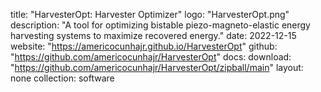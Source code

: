 title: "HarvesterOpt: Harvester Optimizer"
logo: "HarvesterOpt.png"
description: "A tool for optimizing bistable piezo-magneto-elastic energy harvesting systems to maximize recovered energy."
date: 2022-12-15
website: "https://americocunhajr.github.io/HarvesterOpt"
github: "https://github.com/americocunhajr/HarvesterOpt"
docs: 
download: "https://github.com/americocunhajr/HarvesterOpt/zipball/main"
layout: none
collection: software
